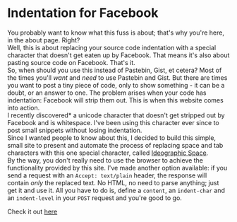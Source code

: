 Indentation for Facebook
=======================

You probably want to know what this fuss is about; that's why you're here,
in the about page. Right?  
Well, this is about replacing your source code indentation with a special
character that doesn't get eaten up by Facebook. That means it's also about
pasting source code on Facebook. That's it.  
So, when should you use this instead of Pastebin, Gist, et cetera? Most of the
times you'll *want* and *need* to use Pastebin and Gist. But there are
times you want to post a tiny piece of code, only to show something - it can be
a doubt, or an answer to one. The problem arises when your code has indentation:
Facebook will strip them out. This is when this website comes into action.  
I recently discovered* a unicode character that doesn't get stripped out
by Facebook and is whitespace. I've been using this character ever since
to post small snippets without losing indentation.  
Since I wanted people to know about this, I decided to build this simple,
small site to present and automate the process of replacing space and tab
characters with this one special character, called
<a href="http://www.fileformat.info/info/unicode/char/3000/index.htm">Ideographic Space</a>.  
By the way, you don't really need to use the browser to achieve the
functionality provided by this site. I've made another option available: if you
send a request with an `Accept: text/plain`
header, the response will contain *only* the replaced text. No HTML,
no need to parse anything; just get it and use it. All you have to do is, define a
`content`, an `indent-char` and an `indent-level` in your `POST` request and
you're good to go.

Check it out <a href="http://fawers.pythonanywhere.com/">here</a>
